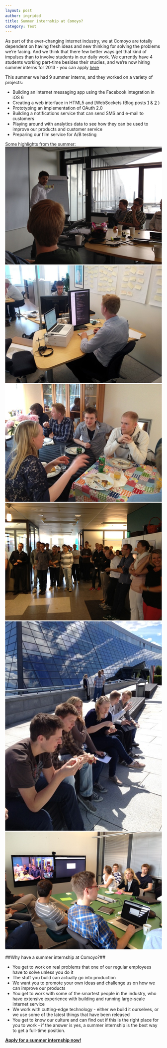 ```yaml
---
layout: post
author: ingridod
title: Summer internship at Comoyo?
category: Test
---
```

As part of the ever-changing internet industry, we at Comoyo are totally dependent on having fresh ideas and new thinking for solving the problems we’re facing. And we think that there few better ways get that kind of impulses than to involve students in our daily work. We currently have 4 students working part-time besides their studies, and we’re now hiring summer interns for 2013 - you can apply [here](https://comoyo.recruiterbox.com/jobs/10751/)

This summer we had 9 summer interns, and they worked on a variety of projects: 
- Building an internet messaging app using the Facebook integration in iOS 6
- Creating a web interface in HTML5 and [WebSockets (Blog posts [1](http://comoyo.github.com/blog/2012/07/30/integrating-websockets-in-netty/) & [2](http://comoyo.github.com/blog/2012/08/01/backbone-on-websockets/) )
- Prototyping an implementation of OAuth 2.0
- Building a notifications service that can send SMS and e-mail to customers
- Playing around with analytics data to see how they can be used to improve our products and customer service
- Preparing our film service for A/B testing

Some highlights from the summer: 
![Intro for summer students](/assets/img/posts/summerjobs2013/1kickoff.jpg)
![Comoyo summer interns working](/assets/img/posts/summerjobs2013/2desks.jpg)
![Comoyo summer interns socializing](/assets/img/posts/summerjobs2013/3dinner.jpg)
![Meeting with all of Comoyo](/assets/img/posts/summerjobs2013/4allmeeting.jpg)
![Lunch outside at Fornebu](/assets/img/posts/summerjobs2013/5fornebu_sun.jpg)
![Summer interns final presentation](/assets/img/posts/summerjobs2013/6presentation.jpg)

##Why have a summer internship at Comoyo?##
- You get to work on real problems that one of our regular employees have to solve unless you do it
- The stuff you build can actually go into production
- We want you to promote your own ideas and challenge us on how we can improve our products
- You get to work with some of the smartest people in the industry, who have extensive experience with building and running large-scale internet service
- We work with cutting-edge technology - either we build it ourselves, or we use some of the latest things that have been released
- You get to know our culture and can find out if this is the right place for you to work - if the answer is yes, a summer internship is the best way to get a full-time position.

**[Apply for a summer internship now!](http://comoyo.recruiterbox.com/jobs/7655)**

